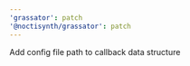 ```yaml
---
'grassator': patch
'@noctisynth/grassator': patch
---
```


Add config file path to callback data structure
